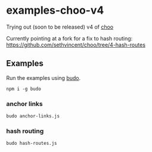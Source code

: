 # examples-choo-v4

Trying out (soon to be released) v4 of [choo](https://github.com/yoshuawuyts/choo)

Currently pointing at a fork for a fix to hash routing: https://github.com/sethvincent/choo/tree/4-hash-routes

## Examples

Run the examples using [budo](https://npmjs.com/budo).

```
npm i -g budo
```

### anchor links

```
budo anchor-links.js
```

### hash routing

```
budo hash-routes.js
```
